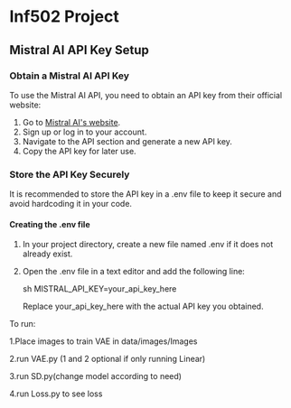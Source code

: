 # Inf502 Project

## Mistral AI API Key Setup

### Obtain a Mistral AI API Key
To use the Mistral AI API, you need to obtain an API key from their official website:

1. Go to [Mistral AI's website](https://mistral.ai/).
2. Sign up or log in to your account.
3. Navigate to the API section and generate a new API key.
4. Copy the API key for later use.

### Store the API Key Securely
It is recommended to store the API key in a .env file to keep it secure and avoid hardcoding it in your code.

#### Creating the .env file

1. In your project directory, create a new file named .env if it does not already exist.
2. Open the .env file in a text editor and add the following line:

   sh
   MISTRAL_API_KEY=your_api_key_here
   

   Replace your_api_key_here with the actual API key you obtained.

To run:

1.Place images to train VAE in data/images/Images

2.run VAE.py (1 and 2 optional if only running Linear)

3.run SD.py(change model according to need)

4.run Loss.py to see loss
